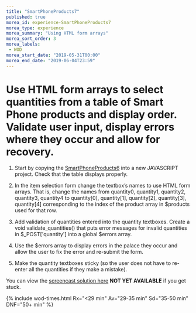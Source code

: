 ```yaml
--- 
title: "SmartPhoneProducts7" 
published: true 
morea_id: experience-SmartPhoneProducts7
morea_type: experience 
morea_summary: "Using HTML form arrays"
morea_sort_order: 3 
morea_labels:
 - WOD
morea_start_date: "2019-05-31T00:00"
morea_end_date: "2019-06-04T23:59"
---
```


# Use HTML form arrays to select quantities from a table of Smart Phone products and display order. Validate user input, display errors where they occur and allow for recovery.

1. Start by copying the [SmartPhoneProducts6](../120.functions/experience-SmartPhoneProducts6.html) into a new JAVASCRIPT project. Check that the table displays properly.

2. In the item selection form change the textbox’s names to use HTML form arrays. That is, change the names  from quantity0, quantity1, quantity2, quantity3, quantity4 to quantity[0], quantity[1], quantity[2], quantity[3], quantity[4] corresponding to the index of the product array in $products used for that row.

3. Add validation of quantities entered into the quantity textboxes. Create a void validate_quantities() that puts error messages for invalid quantities in $_POST['quantity'] into a global $errors array.

4. Use the $errors array to display errors in the palace they occur and allow the user to fix the error and re-submit the form.


5. Make the quantity textboxes sticky (so the user does not have to re-enter all the quantities if they make a mistake).

You can view the [screencast solution here]() **NOT YET AVAILABLE** if you get stuck.

{% include wod-times.html Rx="<29 min" Av="29-35 min" Sd="35-50 min" DNF="50+ min" %}